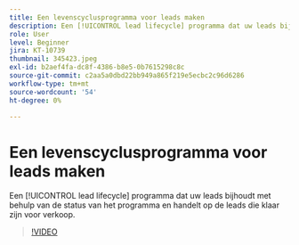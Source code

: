 ```yaml
---
title: Een levenscyclusprogramma voor leads maken
description: Een [!UICONTROL lead lifecycle] programma dat uw leads bijhoudt met behulp van de status van het programma en handelt op de leads die klaar zijn voor verkoop.
role: User
level: Beginner
jira: KT-10739
thumbnail: 345423.jpeg
exl-id: b2aef4fa-dc8f-4386-b8e5-0b7615298c8c
source-git-commit: c2aa5a0dbd22bb949a865f219e5ecbc2c96d6286
workflow-type: tm+mt
source-wordcount: '54'
ht-degree: 0%

---
```


# Een levenscyclusprogramma voor leads maken

Een [!UICONTROL lead lifecycle] programma dat uw leads bijhoudt met behulp van de status van het programma en handelt op de leads die klaar zijn voor verkoop.

>[!VIDEO](https://video.tv.adobe.com/v/345423/?quality=12&learn=on)
